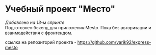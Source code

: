 # **Учебный проект "Место"**
*Добавлено на 13-м спринте*  
Подготовлен бэкенд для приложения Mesto. Пока без авторизации и взаимодействия с фронтендом.

ссылка на репозиторий проекта - https://github.com/varik92/express-mesto
